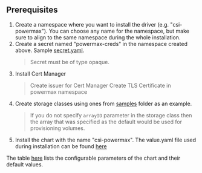 

## Prerequisites

1. Create a namespace where you want to install the driver (e.g. "csi-powermax"). You can choose any name for the namespace, but make sure to align to the same namespace during the whole installation.
2. Create a secret named "powermax-creds" in the namespace created above. Sample [secret.yaml](https://github.com/dell/csi-powermax/blob/main/samples/secret/secret.yaml).
    >Secret must be of type opaque.
3. Install Cert Manager
    >Create issuer for Cert Manager
    >Create TLS Certificate in powermax namespace
4. Create storage classes using ones from [samples](https://github.com/dell/csi-powermax/tree/main/samples/storageclass) folder as an example.
    > If you do not specify `arrayID` parameter in the storage class then the array that was specified as the default would be used for provisioning volumes.
5. Install the chart with the name "csi-powermax". The value.yaml file used during installation can be found [here](https://github.com/dell/csi-powermax/blob/main/helm/csi-powermax/values.yaml)

The table [here](https://dell.github.io/csm-docs/docs/csidriver/installation/helm/powermax/#:~:text=powermax%2Dsettings.yaml-,Parameter,Default,-global) lists the configurable parameters of the chart and their default values. 

